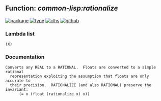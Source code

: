 ## Function: ***common-lisp:rationalize***
[![package](https://img.shields.io/badge/Package-COMMON--LISP-5f9ea0.svg?style=social&colorA=999999)](../) [![type](https://img.shields.io/badge/Type-Function-5f9ea0.svg?style=social&colorA=999999)](../#function) [![clhs](https://img.shields.io/badge/CLHS-RATIONALIZE-5f9ea0.svg?style=social&colorA=999999)](http://www.lispworks.com/documentation/HyperSpec/Body/f_ration.htm) [![github](https://img.shields.io/badge/GitHub-View_the_source-5f9ea0.svg?style=social&colorA=999999&logo=github)](https://github.com/sbcl/sbcl/blob/master/src/code/float.lisp/) 
### Lambda list
```
(X)
```
### Documentation
```
Converts any REAL to a RATIONAL.  Floats are converted to a simple rational
  representation exploiting the assumption that floats are only accurate to
  their precision.  RATIONALIZE (and also RATIONAL) preserve the invariant:
      (= x (float (rationalize x) x))
```
